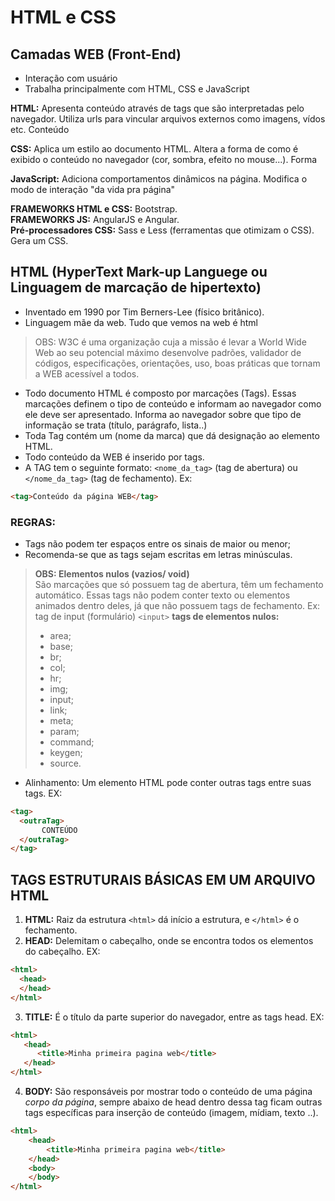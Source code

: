 # HTML e CSS

## Camadas WEB (Front-End)

- Interação com usuário
- Trabalha principalmente com HTML, CSS e JavaScript

**HTML:** Apresenta conteúdo através de tags que são interpretadas pelo navegador. Utiliza
urls para vincular arquivos externos como imagens, vídos etc. Conteúdo

**CSS:** Aplica um estilo ao documento HTML. Altera a forma de como é exibido o conteúdo no
navegador (cor, sombra, efeito no mouse...). Forma

**JavaScript:** Adiciona comportamentos dinâmicos na página. Modifica o modo de interação
"da vida pra página"

**FRAMEWORKS HTML e CSS:** Bootstrap.  
**FRAMEWORKS JS:** AngularJS e Angular.  
**Pré-processadores CSS:** Sass e Less (ferramentas que otimizam o CSS). Gera um CSS.

## HTML (HyperText Mark-up Languege ou Linguagem de marcação de hipertexto)

- Inventado em 1990 por Tim Berners-Lee (físico britânico).
- Linguagem mãe da web. Tudo que vemos na web é html

> OBS: W3C é uma organização cuja a missão é levar a World Wide Web ao seu potencial máximo desenvolve padrões, validador de códigos, especificações, orientações, uso, boas práticas que tornam a WEB acessível a todos.

- Todo documento HTML é composto por marcações (Tags). Essas marcações definem o tipo de conteúdo e informam ao navegador
como ele deve ser apresentado. Informa ao navegador sobre que tipo de informação se trata (título, parágrafo, lista..)
- Toda Tag contém um (nome da marca) que dá designação ao elemento HTML.
- Todo conteúdo da WEB é inserido por tags.
- A TAG tem o seguinte formato:
  `<nome_da_tag>` (tag de abertura) ou `</nome_da_tag>` (tag de fechamento). Ex:

```html
<tag>Conteúdo da página WEB</tag>
```

### REGRAS:
- Tags não podem ter espaços entre os sinais de maior ou menor;
- Recomenda-se que as tags sejam escritas em letras minúsculas.

> **OBS: Elementos nulos (vazios/ void)**  
> São marcações que só possuem tag de abertura, têm um fechamento automático. Essas tags não podem conter texto ou elementos animados dentro deles, já que não possuem tags de fechamento. Ex: tag de input (formulário)
> `<input>`
>**tags de elementos nulos:**
> - area;
> - base;
> - br;
> - col;
> - hr;
> - img;
> - input;
> - link;
> - meta;
> - param;
> - command;
> - keygen;
> - source.

- Alinhamento: Um elemento HTML pode conter outras tags entre suas tags. EX:
```html
<tag>
  <outraTag>
       CONTEÚDO
  </outraTag>
</tag>
```

## TAGS ESTRUTURAIS BÁSICAS EM UM ARQUIVO HTML


1. **HTML:** Raiz da estrutura `<html>` dá início a estrutura, e `</html>` é o fechamento.
2. **HEAD:** Delemitam o cabeçalho, onde se encontra todos os elementos do cabeçalho. EX:
```html
<html>
  <head>
  </head>
</html>
```
3. **TITLE:** É o título da parte superior do navegador, entre as tags head. EX:
```html
<html>
   <head>
      <title>Minha primeira pagina web</title>
   </head>
</html>
```

4. **BODY:** São responsáveis por mostrar todo o conteúdo de uma página *corpo da página*, sempre abaixo de head dentro dessa tag ficam outras tags específicas para inserção de conteúdo (imagem, mídiam, texto ..).
```html
<html>
    <head>
        <title>Minha primeira pagina web</title>
    </head>
    <body>
    </body>
</html>
```
